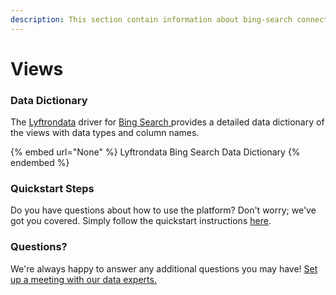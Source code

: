```yaml
---
description: This section contain information about bing-search connector views information
---
```


# Views

### Data Dictionary

The [Lyftrondata](https://www.lyftrondata.com/) driver for [Bing Search](None/)[ ](https://www.lyftrondata.com/integration/bing-search/)provides a detailed data dictionary of the views with data types and column names.

{% embed url="None" %}
Lyftrondata Bing Search Data Dictionary
{% endembed %}

### Quickstart Steps

Do you have questions about how to use the platform? Don't worry; we've got you covered. Simply follow the quickstart instructions [here](../README.md).

### Questions? <a href="#questions" id="questions"></a>

We're always happy to answer any additional questions you may have! [Set up a meeting with our data experts.](https://www.lyftrondata.com/book-a-meeting/)


